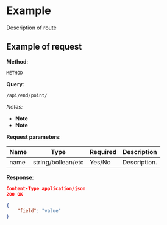 # Example
Description of route

## Example of request

**Method**:

`METHOD` 

**Query**:

`/api/end/point/`

*Notes:*

- **Note**
- **Note**

**Request parameters**:

Name       | Type   | Required | Description
-----------|--------|----------|------------
name   | string/bollean/etc | Yes/No     | Description.


**Response**:

```json
Content-Type application/json
200 OK

{
    "field": "value"
}
```
